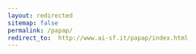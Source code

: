 ```yaml
---
layout: redirected
sitemap: false
permalink: /papap/
redirect_to:  http://www.ai-sf.it/papap/index.html
---
```

